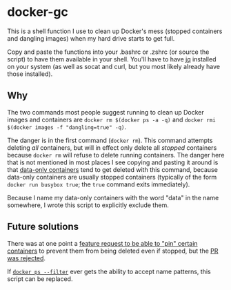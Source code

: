 # docker-gc

This is a shell function I use to clean up Docker's mess (stopped containers and dangling images) when my hard drive starts to get full.

Copy and paste the functions into your .bashrc or .zshrc (or source the script) to have them available in your shell.  You'll have to have [jq][] installed on your system (as well as socat and curl, but you most likely already have those installed).

## Why

The two commands most people suggest running to clean up Docker images and containers are `docker rm $(docker ps -a -q)` and `docker rmi $(docker images -f "dangling=true" -q)`.

The danger is in the first command (`docker rm`).  This command attempts deleting *all* containers, but will in effect only delete all *stopped* containers because `docker rm` will refuse to delete running containers.  The danger here that is not mentioned in most places I see copying and pasting it around is that [data-only containers][data-only-containers] tend to get deleted with this command, because data-only containers are usually stopped containers (typically of the form `docker run busybox true`; the `true` command exits immediately).

Because I name my data-only containers with the word "data" in the name somewhere, I wrote this script to explicitly exclude them.

## Future solutions

There was at one point a [feature request to be able to "pin" certain containers][docker-pin] to prevent them from being deleted even if stopped, but the [PR was rejected][docker-pin-rejected].

If [`docker ps --filter`][docker-ps-filter] ever gets the ability to accept name patterns, this script can be replaced.

[jq]: http://stedolan.github.io/jq/
[data-only-containers]: http://www.tech-d.net/2013/12/16/persistent-volumes-with-docker-container-as-volume-pattern/
[docker-pin]: https://github.com/docker/docker/pull/7523
[docker-pin-rejected]: https://github.com/docker/docker/pull/7523#issuecomment-59592874
[docker-ps-filter]: https://docs.docker.com/reference/commandline/cli/#filtering_1

